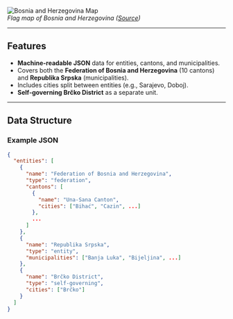 ![Bosnia and Herzegovina Map](https://upload.wikimedia.org/wikipedia/commons/thumb/b/bf/Flag_of_Bosnia_and_Herzegovina.svg/255px-Flag_of_Bosnia_and_Herzegovina.svg.png)  
*Flag map of Bosnia and Herzegovina ([Source](https://commons.wikimedia.org/wiki/File:Flag-map_of_Bosnia_and_Herzegovina.svg))*

---

## Features
- **Machine-readable JSON** data for entities, cantons, and municipalities.
- Covers both the **Federation of Bosnia and Herzegovina** (10 cantons) and **Republika Srpska** (municipalities).
- Includes cities split between entities (e.g., Sarajevo, Doboj).
- **Self-governing Brčko District** as a separate unit.

---

## Data Structure
### Example JSON

```json
{
  "entities": [
    {
      "name": "Federation of Bosnia and Herzegovina",
      "type": "federation",
      "cantons": [
        {
          "name": "Una-Sana Canton",
          "cities": ["Bihać", "Cazin", ...]
        },
        ...
      ]
    },
    {
      "name": "Republika Srpska",
      "type": "entity",
      "municipalities": ["Banja Luka", "Bijeljina", ...]
    },
    {
      "name": "Brčko District",
      "type": "self-governing",
      "cities": ["Brčko"]
    }
  ]
}
